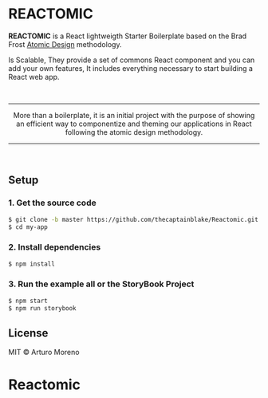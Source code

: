 <p align="center">
  <h1>REACTOMIC</h1>
</p>

**REACTOMIC** is a React lightweigth Starter Boilerplate based on the Brad Frost [Atomic Design](http://bradfrost.com/blog/post/atomic-web-design/) methodology.

Is Scalable, They provide a set of commons React component and you can add your own features, It includes everything necessary to start building a React web app.

<br>
<hr>
<p align="center">
More than a boilerplate, it is an initial project with the purpose of showing an efficient way to componentize and theming our applications in React following the atomic design methodology.
</p>
<hr>
<br>

## Setup

### 1. Get the source code

```sh
$ git clone -b master https://github.com/thecaptainblake/Reactomic.git
$ cd my-app
```

### 2. Install dependencies

```sh
$ npm install
```

### 3. Run the example all or the StoryBook Project

```sh
$ npm start
$ npm run storybook
```

## License

MIT © Arturo Moreno
# Reactomic

